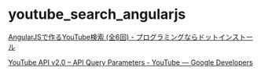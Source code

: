 youtube_search_angularjs
========================

[AngularJSで作るYouTube検索 (全6回) - プログラミングならドットインストール](http://dotinstall.com/lessons/youtube_search_angularjs)

[YouTube API v2.0 – API Query Parameters - YouTube — Google Developers](https://developers.google.com/youtube/2.0/developers_guide_protocol_api_query_parameters)
